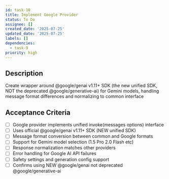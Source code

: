 ```yaml
---
id: task-10
title: Implement Google Provider
status: To Do
assignee: []
created_date: '2025-07-25'
updated_date: '2025-07-25'
labels: []
dependencies:
  - task-9
priority: high
---
```


## Description

Create wrapper around @google/genai v1.11+ SDK (the new unified SDK, NOT the deprecated @google/generative-ai) for Gemini models, handling message format differences and normalizing to common interface
## Acceptance Criteria

- [ ] Google provider implements unified invoke(messages options) interface
- [ ] Uses official @google/genai v1.11+ SDK (NEW unified SDK)
- [ ] Message format conversion between common and Google formats
- [ ] Support for Gemini model selection (1.5 Pro 2.0 Flash etc)
- [ ] Response normalization matches other providers
- [ ] Error handling for Google AI API failures
- [ ] Safety settings and generation config support
- [ ] Confirms using NEW @google/genai not deprecated @google/generative-ai
